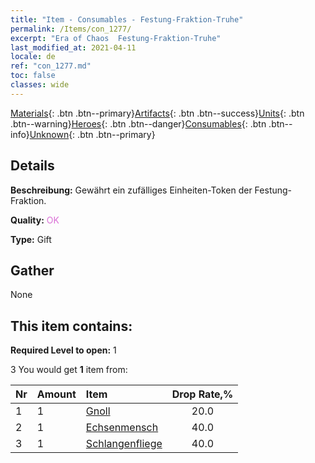 ```yaml
---
title: "Item - Consumables - Festung-Fraktion-Truhe"
permalink: /Items/con_1277/
excerpt: "Era of Chaos  Festung-Fraktion-Truhe"
last_modified_at: 2021-04-11
locale: de
ref: "con_1277.md"
toc: false
classes: wide
---
```

 [Materials](/de/Items/){: .btn .btn--primary}[Artifacts](/de/Items/Artifacts/){: .btn .btn--success}[Units](/de/Items/Units/){: .btn .btn--warning}[Heroes](/de/Items/Heroes/){: .btn .btn--danger}[Consumables](/de/Items/Consumables/){: .btn .btn--info}[Unknown](/de/Items/Unknown/){: .btn .btn--primary}

## Details
 **Beschreibung:** Gewährt ein zufälliges Einheiten-Token der Festung-Fraktion.

 **Quality:** <span style="color: #DA70D6">OK</span>

 **Type:** Gift

## Gather

  None

## This item contains:

 **Required Level to open:** 1

 3 You would get **1** item  from:

  | Nr | Amount |     Item    | Drop Rate,% |
  |:---|:-------|:------------|:---------:|
  | 1 | 1 | [Gnoll](/de/Items/unt_253/) | 20.0 | 
  | 2 | 1 | [Echsenmensch](/de/Items/unt_254/) | 40.0 | 
  | 3 | 1 | [Schlangenfliege](/de/Items/unt_255/) | 40.0 | 
